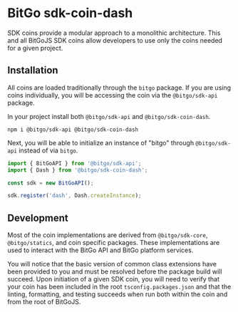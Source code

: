 # BitGo sdk-coin-dash

SDK coins provide a modular approach to a monolithic architecture. This and all BitGoJS SDK coins allow developers to use only the coins needed for a given project.

## Installation

All coins are loaded traditionally through the `bitgo` package. If you are using coins individually, you will be accessing the coin via the `@bitgo/sdk-api` package.

In your project install both `@bitgo/sdk-api` and `@bitgo/sdk-coin-dash`.

```shell
npm i @bitgo/sdk-api @bitgo/sdk-coin-dash
```

Next, you will be able to initialize an instance of "bitgo" through `@bitgo/sdk-api` instead of via `bitgo`.

```javascript
import { BitGoAPI } from '@bitgo/sdk-api';
import { Dash } from '@bitgo/sdk-coin-dash';

const sdk = new BitGoAPI();

sdk.register('dash', Dash.createInstance);
```

## Development

Most of the coin implementations are derived from `@bitgo/sdk-core`, `@bitgo/statics`, and coin specific packages. These implementations are used to interact with the BitGo API and BitGo platform services.

You will notice that the basic version of common class extensions have been provided to you and must be resolved before the package build will succeed. Upon initiation of a given SDK coin, you will need to verify that your coin has been included in the root `tsconfig.packages.json` and that the linting, formatting, and testing succeeds when run both within the coin and from the root of BitGoJS.
